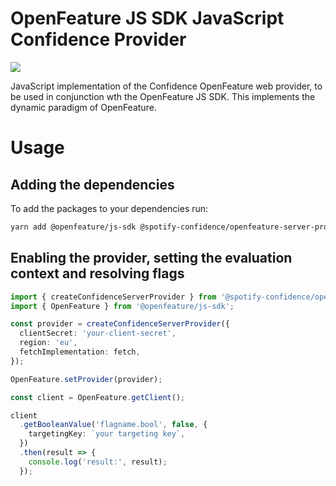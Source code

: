 # OpenFeature JS SDK JavaScript Confidence Provider

![](https://img.shields.io/badge/lifecycle-beta-a0c3d2.svg)

JavaScript implementation of the Confidence OpenFeature web provider, to be used in conjunction wth the OpenFeature JS SDK.
This implements the dynamic paradigm of OpenFeature.

# Usage

## Adding the dependencies

To add the packages to your dependencies run:

```sh
yarn add @openfeature/js-sdk @spotify-confidence/openfeature-server-provider
```

## Enabling the provider, setting the evaluation context and resolving flags

```ts
import { createConfidenceServerProvider } from '@spotify-confidence/openfeature-server-provider';
import { OpenFeature } from '@openfeature/js-sdk';

const provider = createConfidenceServerProvider({
  clientSecret: 'your-client-secret',
  region: 'eu',
  fetchImplementation: fetch,
});

OpenFeature.setProvider(provider);

const client = OpenFeature.getClient();

client
  .getBooleanValue('flagname.bool', false, {
    targetingKey: `your targeting key`,
  })
  .then(result => {
    console.log('result:', result);
  });
```
